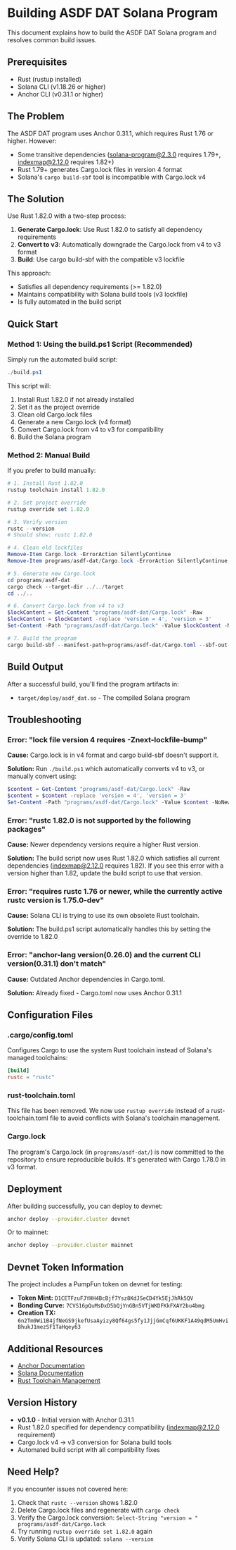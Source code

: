 # Building ASDF DAT Solana Program

This document explains how to build the ASDF DAT Solana program and resolves common build issues.

## Prerequisites

- Rust (rustup installed)
- Solana CLI (v1.18.26 or higher)
- Anchor CLI (v0.31.1 or higher)

## The Problem

The ASDF DAT program uses Anchor 0.31.1, which requires Rust 1.76 or higher. However:
- Some transitive dependencies (solana-program@2.3.0 requires 1.79+, indexmap@2.12.0 requires 1.82+)
- Rust 1.79+ generates Cargo.lock files in version 4 format
- Solana's `cargo build-sbf` tool is incompatible with Cargo.lock v4

## The Solution

Use Rust 1.82.0 with a two-step process:
1. **Generate Cargo.lock**: Use Rust 1.82.0 to satisfy all dependency requirements
2. **Convert to v3**: Automatically downgrade the Cargo.lock from v4 to v3 format
3. **Build**: Use cargo build-sbf with the compatible v3 lockfile

This approach:
- Satisfies all dependency requirements (>= 1.82.0)
- Maintains compatibility with Solana build tools (v3 lockfile)
- Is fully automated in the build script

## Quick Start

### Method 1: Using the build.ps1 Script (Recommended)

Simply run the automated build script:

```powershell
./build.ps1
```

This script will:
1. Install Rust 1.82.0 if not already installed
2. Set it as the project override
3. Clean old Cargo.lock files
4. Generate a new Cargo.lock (v4 format)
5. Convert Cargo.lock from v4 to v3 for compatibility
6. Build the Solana program

### Method 2: Manual Build

If you prefer to build manually:

```powershell
# 1. Install Rust 1.82.0
rustup toolchain install 1.82.0

# 2. Set project override
rustup override set 1.82.0

# 3. Verify version
rustc --version
# Should show: rustc 1.82.0

# 4. Clean old lockfiles
Remove-Item Cargo.lock -ErrorAction SilentlyContinue
Remove-Item programs/asdf-dat/Cargo.lock -ErrorAction SilentlyContinue

# 5. Generate new Cargo.lock
cd programs/asdf-dat
cargo check --target-dir ../../target
cd ../..

# 6. Convert Cargo.lock from v4 to v3
$lockContent = Get-Content "programs/asdf-dat/Cargo.lock" -Raw
$lockContent = $lockContent -replace 'version = 4', 'version = 3'
Set-Content -Path "programs/asdf-dat/Cargo.lock" -Value $lockContent -NoNewline

# 7. Build the program
cargo build-sbf --manifest-path=programs/asdf-dat/Cargo.toml --sbf-out-dir=target/deploy
```

## Build Output

After a successful build, you'll find the program artifacts in:
- `target/deploy/asdf_dat.so` - The compiled Solana program

## Troubleshooting

### Error: "lock file version 4 requires -Znext-lockfile-bump"

**Cause:** Cargo.lock is in v4 format and cargo build-sbf doesn't support it.

**Solution:** Run `./build.ps1` which automatically converts v4 to v3, or manually convert using:
```powershell
$content = Get-Content "programs/asdf-dat/Cargo.lock" -Raw
$content = $content -replace 'version = 4', 'version = 3'
Set-Content -Path "programs/asdf-dat/Cargo.lock" -Value $content -NoNewline
```

### Error: "rustc 1.82.0 is not supported by the following packages"

**Cause:** Newer dependency versions require a higher Rust version.

**Solution:** The build script now uses Rust 1.82.0 which satisfies all current dependencies (indexmap@2.12.0 requires 1.82). If you see this error with a version higher than 1.82, update the build script to use that version.

### Error: "requires rustc 1.76 or newer, while the currently active rustc version is 1.75.0-dev"

**Cause:** Solana CLI is trying to use its own obsolete Rust toolchain.

**Solution:** The build.ps1 script automatically handles this by setting the override to 1.82.0

### Error: "anchor-lang version(0.26.0) and the current CLI version(0.31.1) don't match"

**Cause:** Outdated Anchor dependencies in Cargo.toml.

**Solution:** Already fixed - Cargo.toml now uses Anchor 0.31.1

## Configuration Files

### .cargo/config.toml

Configures Cargo to use the system Rust toolchain instead of Solana's managed toolchains:

```toml
[build]
rustc = "rustc"
```

### rust-toolchain.toml

This file has been removed. We now use `rustup override` instead of a rust-toolchain.toml file to avoid conflicts with Solana's toolchain management.

### Cargo.lock

The program's Cargo.lock (in `programs/asdf-dat/`) is now committed to the repository to ensure reproducible builds. It's generated with Cargo 1.78.0 in v3 format.

## Deployment

After building successfully, you can deploy to devnet:

```bash
anchor deploy --provider.cluster devnet
```

Or to mainnet:

```bash
anchor deploy --provider.cluster mainnet
```

## Devnet Token Information

The project includes a PumpFun token on devnet for testing:

- **Token Mint:** `D1CETFzuFJYHH4BcBjf7Ysz8KdJSeCD4Yk5EjJhRk5QV`
- **Bonding Curve:** `7CVS16pQuMsDxD5bQjYnGBn5VTjWKDFKkFXAY2bu4bmg`
- **Creation TX:** `6n2Tm9Wi1B4jfNeGS9jkefUsaAyizy8Qf64gs5fy1JjjGmCqf6UKKF1A49qdM5UmHviBhukJ1mezSF1TaHqey63`

## Additional Resources

- [Anchor Documentation](https://www.anchor-lang.com/)
- [Solana Documentation](https://docs.solana.com/)
- [Rust Toolchain Management](https://rust-lang.github.io/rustup/overrides.html)

## Version History

- **v0.1.0** - Initial version with Anchor 0.31.1
- Rust 1.82.0 specified for dependency compatibility (indexmap@2.12.0 requirement)
- Cargo.lock v4 → v3 conversion for Solana build tools
- Automated build script with all compatibility fixes

## Need Help?

If you encounter issues not covered here:
1. Check that `rustc --version` shows 1.82.0
2. Delete Cargo.lock files and regenerate with `cargo check`
3. Verify the Cargo.lock conversion: `Select-String "version = " programs/asdf-dat/Cargo.lock`
4. Try running `rustup override set 1.82.0` again
5. Verify Solana CLI is updated: `solana --version`
